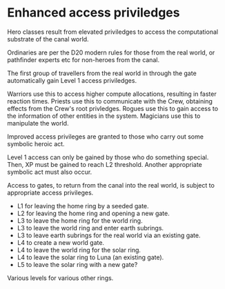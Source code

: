 Enhanced access priviledges
===========================

Hero classes result from elevated priviledges to access the computational substrate of the canal world.

Ordinaries are per the D20 modern rules for those from the real world, or pathfinder experts etc for non-heroes
from the canal.

The first group of travellers from the real world in through the gate automatically gain Level 1 access priviledges.

Warriors use this to access higher compute allocations, resulting in faster reaction times.
Priests use this to communicate with the Crew, obtaining effects from the Crew's root privledges.
Rogues use this to gain access to the information of other entities in the system.
Magicians use this to manipulate the world.

Improved access privileges are granted to those who carry out some symbolic heroic act.

Level 1 access can only be gained by those who do something special.
Then, XP must be gained to reach L2 threshold. Another appropriate symbolic act must also occur.

Access to gates, to return from the canal into the real world, is subject to appropriate access privileges.

* L1 for leaving the home ring by a seeded gate.
* L2 for leaving the home ring and opening a new gate.
* L3 to leave the home ring for the world ring.
* L3 to leave the world ring and enter earth subrings.
* L3 to leave earth subrings for the real world via an existing gate.
* L4 to create a new world gate.
* L4 to leave the world ring for the solar ring.
* L4 to leave the solar ring to Luna (an existing gate).
* L5 to leave the solar ring with a new gate?

Various levels for various other rings.
